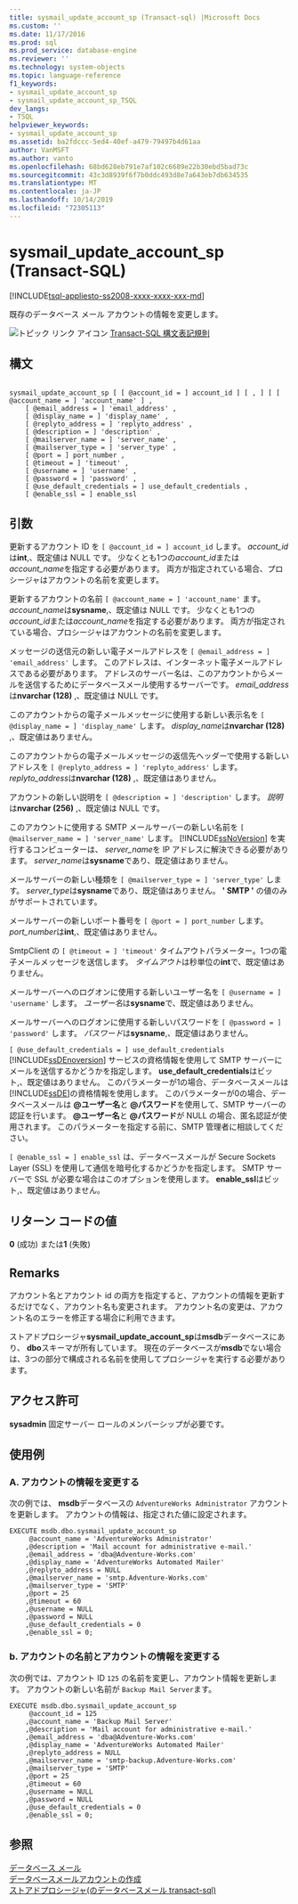 ```yaml
---
title: sysmail_update_account_sp (Transact-sql) |Microsoft Docs
ms.custom: ''
ms.date: 11/17/2016
ms.prod: sql
ms.prod_service: database-engine
ms.reviewer: ''
ms.technology: system-objects
ms.topic: language-reference
f1_keywords:
- sysmail_update_account_sp
- sysmail_update_account_sp_TSQL
dev_langs:
- TSQL
helpviewer_keywords:
- sysmail_update_account_sp
ms.assetid: ba2fdccc-5ed4-40ef-a479-79497b4d61aa
author: VanMSFT
ms.author: vanto
ms.openlocfilehash: 68bd628eb791e7af102c6689e22b30ebd5bad73c
ms.sourcegitcommit: 43c3d8939f6f7b0ddc493d8e7a643eb7db634535
ms.translationtype: MT
ms.contentlocale: ja-JP
ms.lasthandoff: 10/14/2019
ms.locfileid: "72305113"
---
```

# <a name="sysmail_update_account_sp-transact-sql"></a>sysmail_update_account_sp (Transact-SQL)
[!INCLUDE[tsql-appliesto-ss2008-xxxx-xxxx-xxx-md](../../includes/tsql-appliesto-ss2008-xxxx-xxxx-xxx-md.md)]

  既存のデータベース メール アカウントの情報を変更します。  
 
 
 ![トピック リンク アイコン](../../database-engine/configure-windows/media/topic-link.gif "トピック リンク アイコン") [Transact-SQL 構文表記規則](../../t-sql/language-elements/transact-sql-syntax-conventions-transact-sql.md)  
  
## <a name="syntax"></a>構文  
  
```  
  
sysmail_update_account_sp [ [ @account_id = ] account_id ] [ , ] [ [ @account_name = ] 'account_name' ] ,  
    [ @email_address = ] 'email_address' ,   
    [ @display_name = ] 'display_name' ,   
    [ @replyto_address = ] 'replyto_address' ,  
    [ @description = ] 'description' ,   
    [ @mailserver_name = ] 'server_name' ,   
    [ @mailserver_type = ] 'server_type' ,   
    [ @port = ] port_number ,   
    [ @timeout = ] 'timeout' ,  
    [ @username = ] 'username' ,  
    [ @password = ] 'password' ,  
    [ @use_default_credentials = ] use_default_credentials ,  
    [ @enable_ssl = ] enable_ssl   
```  
  
## <a name="arguments"></a>引数  
更新するアカウント ID を `[ @account_id = ] account_id` します。 *account_id*は**int**,、既定値は NULL です。 少なくとも1つの*account_id*または*account_name*を指定する必要があります。 両方が指定されている場合、プロシージャはアカウントの名前を変更します。  
  
更新するアカウントの名前 `[ @account_name = ] 'account_name'` ます。 *account_name*は**sysname**,、既定値は NULL です。 少なくとも1つの*account_id*または*account_name*を指定する必要があります。 両方が指定されている場合、プロシージャはアカウントの名前を変更します。  
  
メッセージの送信元の新しい電子メールアドレスを `[ @email_address = ] 'email_address'` します。 このアドレスは、インターネット電子メールアドレスである必要があります。 アドレスのサーバー名は、このアカウントからメールを送信するためにデータベースメール使用するサーバーです。 *email_address*は**nvarchar (128)** ,、既定値は NULL です。  
  
このアカウントからの電子メールメッセージに使用する新しい表示名を `[ @display_name = ] 'display_name'` します。 *display_name*は**nvarchar (128)** ,、既定値はありません。  
  
このアカウントからの電子メールメッセージの返信先ヘッダーで使用する新しいアドレスを `[ @replyto_address = ] 'replyto_address'` します。 *replyto_address*は**nvarchar (128)** ,、既定値はありません。  
  
アカウントの新しい説明を `[ @description = ] 'description'` します。 *説明*は**nvarchar (256)** ,、既定値は NULL です。  
  
このアカウントに使用する SMTP メールサーバーの新しい名前を `[ @mailserver_name = ] 'server_name'` します。 [!INCLUDE[ssNoVersion](../../includes/ssnoversion-md.md)] を実行するコンピューターは、 *server_name*を IP アドレスに解決できる必要があります。 *server_name*は**sysname**であり、既定値はありません。  
  
メールサーバーの新しい種類を `[ @mailserver_type = ] 'server_type'` します。 *server_type*は**sysname**であり、既定値はありません。 **' SMTP '** の値のみがサポートされています。  
  
メールサーバーの新しいポート番号を `[ @port = ] port_number` します。 *port_number*は**int**,、既定値はありません。  
  
SmtpClient の `[ @timeout = ] 'timeout'` タイムアウトパラメーター。1つの電子メールメッセージを送信します。 *タイムアウト*は秒単位の**int**で、既定値はありません。  
  
メールサーバーへのログオンに使用する新しいユーザー名を `[ @username = ] 'username'` します。 *ユーザー名*は**sysname**で、既定値はありません。  
  
メールサーバーへのログオンに使用する新しいパスワードを `[ @password = ] 'password'` します。 *パスワード*は**sysname**,、既定値はありません。  
  
`[ @use_default_credentials = ] use_default_credentials` [!INCLUDE[ssDEnoversion](../../includes/ssdenoversion-md.md)] サービスの資格情報を使用して SMTP サーバーにメールを送信するかどうかを指定します。 **use_default_credentials**はビット,、既定値はありません。 このパラメーターが1の場合、データベースメールは [!INCLUDE[ssDE](../../includes/ssde-md.md)]の資格情報を使用します。 このパラメーターが0の場合、データベースメールは **\@ユーザー名**と **\@パスワード**を使用して、SMTP サーバーの認証を行います。 **\@ユーザー名**と **\@パスワード**が NULL の場合、匿名認証が使用されます。 このパラメーターを指定する前に、SMTP 管理者に相談してください。  
  
`[ @enable_ssl = ] enable_ssl` は、データベースメールが Secure Sockets Layer (SSL) を使用して通信を暗号化するかどうかを指定します。 SMTP サーバーで SSL が必要な場合はこのオプションを使用します。 **enable_ssl**はビット,、既定値はありません。  
  
## <a name="return-code-values"></a>リターン コードの値  
 **0** (成功) または**1** (失敗)  
  
## <a name="remarks"></a>Remarks  
 アカウント名とアカウント id の両方を指定すると、アカウントの情報を更新するだけでなく、アカウント名も変更されます。 アカウント名の変更は、アカウント名のエラーを修正する場合に利用できます。  
  
 ストアドプロシージャ**sysmail_update_account_sp**は**msdb**データベースにあり、 **dbo**スキーマが所有しています。 現在のデータベースが**msdb**でない場合は、3つの部分で構成される名前を使用してプロシージャを実行する必要があります。  
  
## <a name="permissions"></a>アクセス許可  
 **sysadmin** 固定サーバー ロールのメンバーシップが必要です。  
  
## <a name="examples"></a>使用例  
  
### <a name="a-changing-the-information-for-an-account"></a>A. アカウントの情報を変更する  
 次の例では、 **msdb**データベースの `AdventureWorks Administrator` アカウントを更新します。 アカウントの情報は、指定された値に設定されます。  
  
```  
EXECUTE msdb.dbo.sysmail_update_account_sp  
     @account_name = 'AdventureWorks Administrator'  
    ,@description = 'Mail account for administrative e-mail.'  
    ,@email_address = 'dba@Adventure-Works.com'  
    ,@display_name = 'AdventureWorks Automated Mailer'  
    ,@replyto_address = NULL  
    ,@mailserver_name = 'smtp.Adventure-Works.com'  
    ,@mailserver_type = 'SMTP'  
    ,@port = 25  
    ,@timeout = 60  
    ,@username = NULL  
    ,@password = NULL  
    ,@use_default_credentials = 0  
    ,@enable_ssl = 0;  
```  
  
### <a name="b-changing-the-name-of-an-account-and-the-information-for-an-account"></a>b. アカウントの名前とアカウントの情報を変更する  
 次の例では、アカウント ID `125` の名前を変更し、アカウント情報を更新します。 アカウントの新しい名前が `Backup Mail Server`ます。  
  
```  
EXECUTE msdb.dbo.sysmail_update_account_sp  
     @account_id = 125  
    ,@account_name = 'Backup Mail Server'  
    ,@description = 'Mail account for administrative e-mail.'  
    ,@email_address = 'dba@Adventure-Works.com'  
    ,@display_name = 'AdventureWorks Automated Mailer'  
    ,@replyto_address = NULL  
    ,@mailserver_name = 'smtp-backup.Adventure-Works.com'  
    ,@mailserver_type = 'SMTP'  
    ,@port = 25  
    ,@timeout = 60  
    ,@username = NULL  
    ,@password = NULL  
    ,@use_default_credentials = 0  
    ,@enable_ssl = 0;  
```  
  
## <a name="see-also"></a>参照  
 [データベース メール](../../relational-databases/database-mail/database-mail.md)   
 [データベースメールアカウントの作成](../../relational-databases/database-mail/create-a-database-mail-account.md)   
 [ストアドプロシージャ&#40;のデータベースメール transact-sql&#41;](../../relational-databases/system-stored-procedures/database-mail-stored-procedures-transact-sql.md)  
  
  
